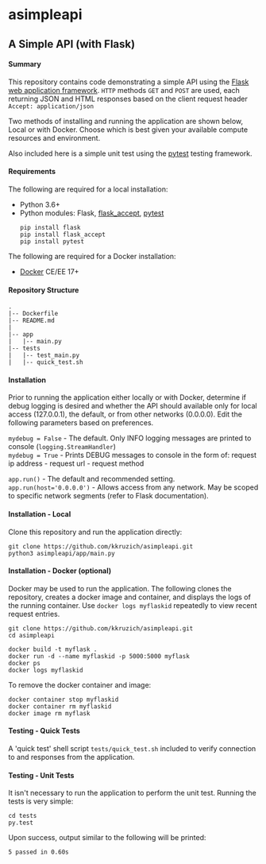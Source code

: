 
# asimpleapi

## A Simple API (with Flask)

#### Summary

This repository contains code demonstrating a simple API using the [Flask web application framework](https://flask.palletsprojects.com). `HTTP`
methods `GET` and `POST` are used, each returning JSON and HTML responses based on the client request header `Accept: application/json`

Two methods of installing and running the application are shown below, Local or with Docker. Choose which is best given your available compute resources and environment.

Also included here is a simple unit test using the [pytest](https://pytest.org) testing framework.

#### Requirements

The following are required for a local installation:

* Python 3.6+
* Python modules: Flask, [flask_accept](https://pypi.org/project/flask_accept), [pytest](https://pytest.org)
    ```
    pip install flask   
    pip install flask_accept   
    pip install pytest   
    ```

The following are required for a Docker installation:

* [Docker](https://docker.com) CE/EE 17+


#### Repository Structure

    .
    |-- Dockerfile
    |-- README.md
    |
    |-- app
    |   |-- main.py
    |-- tests
    |   |-- test_main.py
    |   |-- quick_test.sh


#### Installation

Prior to running the application either locally or with Docker, determine if debug logging is desired and whether the API should available only for local
access (127.0.0.1), the default, or from other networks (0.0.0.0). Edit the following parameters based on preferences.

 `mydebug = False` - The default. Only INFO logging messages are printed to console (`logging.StreamHandler`)   
 `mydebug = True` - Prints DEBUG messages to console in the form of: request ip address - request url - request method

 `app.run()` - The default and recommended setting.   
 `app.run(host='0.0.0.0')` - Allows access from any network. May be scoped to specific network segments (refer to Flask documentation).

#### Installation - Local

Clone this repository and run the application directly:

    git clone https://github.com/kkruzich/asimpleapi.git
    python3 asimpleapi/app/main.py


#### Installation - Docker (optional)

Docker may be used to run the application. The following clones the repository, creates a docker image and container, and displays the logs of the running container. Use `docker logs myflaskid` repeatedly to view recent request entries.

    git clone https://github.com/kkruzich/asimpleapi.git
    cd asimpleapi

    docker build -t myflask .
    docker run -d --name myflaskid -p 5000:5000 myflask
    docker ps
    docker logs myflaskid

To remove the docker container and image:

    docker container stop myflaskid
    docker container rm myflaskid
    docker image rm myflask


#### Testing - Quick Tests

A 'quick test' shell script `tests/quick_test.sh` included to verify connection to and responses from the application.

#### Testing - Unit Tests

It isn't necessary to run the application to perform the unit test. Running the tests is very simple:

    cd tests
    py.test

Upon success, output similar to the following will be printed:

    5 passed in 0.60s
